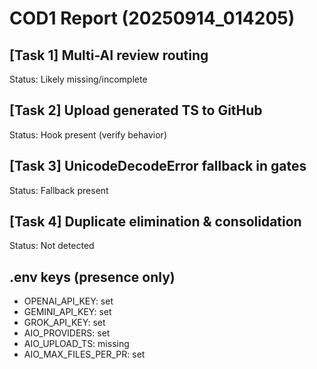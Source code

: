 ﻿# COD1 Report (20250914_014205)

## [Task 1] Multi-AI review routing
Status: Likely missing/incomplete

## [Task 2] Upload generated TS to GitHub
Status: Hook present (verify behavior)

## [Task 3] UnicodeDecodeError fallback in gates
Status: Fallback present

## [Task 4] Duplicate elimination & consolidation
Status: Not detected

## .env keys (presence only)
- OPENAI_API_KEY: set
- GEMINI_API_KEY: set
- GROK_API_KEY: set
- AIO_PROVIDERS: set
- AIO_UPLOAD_TS: missing
- AIO_MAX_FILES_PER_PR: set
